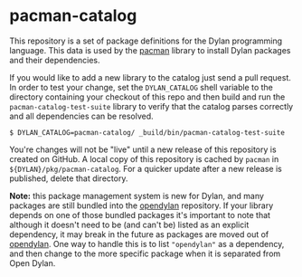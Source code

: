 # pacman-catalog

This repository is a set of package definitions for the Dylan programming language. This
data is used by the [pacman](https://github.com/dylan-lang/pacman) library to install
Dylan packages and their dependencies.

If you would like to add a new library to the catalog just send a pull
request. In order to test your change, set the `DYLAN_CATALOG` shell variable
to the directory containing your checkout of this repo and then build and run
the `pacman-catalog-test-suite` library to verify that the catalog parses
correctly and all dependencies can be resolved.

```shell
$ DYLAN_CATALOG=pacman-catalog/ _build/bin/pacman-catalog-test-suite
```

You're changes will not be "live" until a new release of this repository is created on
GitHub. A local copy of this repository is cached by `pacman` in
`${DYLAN}/pkg/pacman-catalog`. For a quicker update after a new release is published,
delete that directory.

**Note:** this package management system is new for Dylan, and many packages are still
bundled into the [opendylan](https://github.com/dylan-lang/opendylan) repository.  If
your library depends on one of those bundled packages it's important to note that
although it doesn't need to be (and can't be) listed as an explicit dependency, it may
break in the future as packages are moved out of
[opendylan](https://github.com/dylan-lang/opendylan). One way to handle this is to list
`"opendylan"` as a dependency, and then change to the more specific package when it is
separated from Open Dylan.
